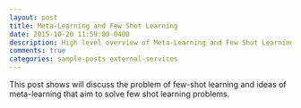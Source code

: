 ```yaml
---
layout: post
title: Meta-Learning and Few Shot Learning
date: 2015-10-20 11:59:00-0400
description: High level overview of Meta-Learning and Few Shot Learning (Coming Soon!) 
comments: true
categories: sample-posts external-services
---
```

This post shows will discuss the problem of few-shot learning and ideas of meta-learning that aim to solve few shot learning problems.
